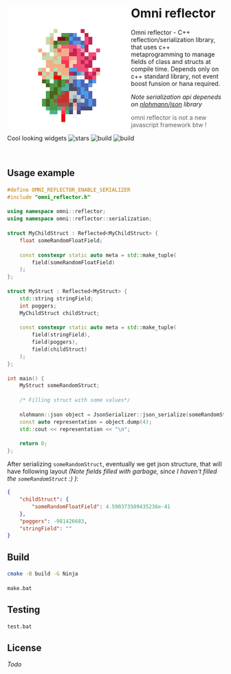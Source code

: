 <div>
  <img align="left" src="https://github.com/Maksasj/omni_reflector/blob/master/docs/omni_reflector_logo_big.gif" width="288px">
  
  # Omni reflector
  Omni reflector - C++ reflection/serialization library, that uses c++ metaprogramming to manage fields of class and structs at compile time. Depends only on c++ standard library, not event boost funsion or hana required. 
  
  *Note serialization api depeneds on [nlohmann/json](https://github.com/nlohmann/json) library*
  
  > omni reflector is not a new javascript framework btw !
  
  Cool looking widgets 
  <img src="https://img.shields.io/github/stars/Maksasj/omni_reflector" alt="stars">
  <img src="https://img.shields.io/github/actions/workflow/status/Maksasj/omni_reflector/cmake.yml" alt="build">
  <img src="https://img.shields.io/github/license/Maksasj/omni_reflector" alt="build">
  
  <br>
</div>

## Usage example
```c++
#define OMNI_REFLECTOR_ENABLE_SERIALIZER
#include "omni_reflector.h"

using namespace omni::reflector;
using namespace omni::reflector::serialization;

struct MyChildStruct : Reflected<MyChildStruct> {
	float someRandomFloatField;

	const constexpr static auto meta = std::make_tuple(
		field(someRandomFloatField)
	);
};

struct MyStruct : Reflected<MyStruct> {
	std::string stringField;
	int poggers;
	MyChildStruct childStruct;

	const constexpr static auto meta = std::make_tuple(
		field(stringField),
		field(poggers),
		field(childStruct)
	);
};

int main() {
	MyStruct someRandomStruct;

	/* Filling struct with some values*/

	nlohmann::json object = JsonSerializer::json_serialize(someRandomStruct);
	const auto representation = object.dump(4);
	std::cout << representation << "\n";

	return 0;
};
```
After serializing ``someRandomStruct``, eventually we get json structure, that will have following layout *(Note fields filled with garbage, since I haven't filled the ``someRandomStruct`` :) )*:
```json
{
    "childStruct": {
        "someRandomFloatField": 4.590373509435236e-41
    },
    "poggers": -981426683,
    "stringField": ""
}
```

## Build
```bash
cmake -B build -G Ninja

make.bat
```

## Testing
```bash
test.bat
```

## License
*Todo*
